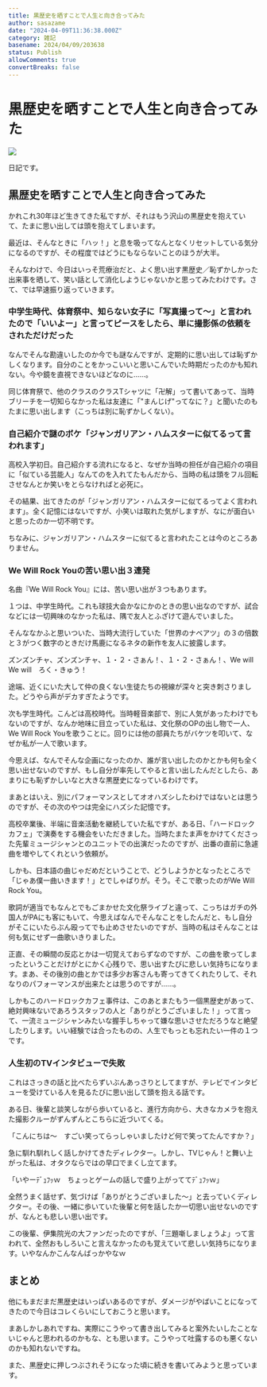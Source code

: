 ```yaml
---
title: 黒歴史を晒すことで人生と向き合ってみた
author: sasazame
date: "2024-04-09T11:36:38.000Z"
category: 雑記
basename: 2024/04/09/203638
status: Publish
allowComments: true
convertBreaks: false
---
```

# 黒歴史を晒すことで人生と向き合ってみた

![](https://cdn-ak.f.st-hatena.com/images/fotolife/s/sasazame/20230908/20230908202155.png)

日記です。

<!-- Extended Body -->

## 黒歴史を晒すことで人生と向き合ってみた

かれこれ30年ほど生きてきた私ですが、それはもう沢山の黒歴史を抱えていて、たまに思い出しては頭を抱えてしまいます。

最近は、そんなときに「ハッ！」と息を吸ってなんとなくリセットしている気分になるのですが、その程度ではどうにもならないことのほうが大半。

そんなわけで、今日はいっそ荒療治だと、よく思い出す黒歴史／恥ずかしかった出来事を晒して、笑い話として消化しようじゃないかと思ってみたわけです。さて、では早速振り返っていきます。

### 中学生時代、体育祭中、知らない女子に「写真撮って～」と言われたので「いいよー」と言ってピースをしたら、単に撮影係の依頼をされただけだった

なんでそんな勘違いしたのか今でも謎なんですが、定期的に思い出しては恥ずかしくなります。自分のことをかっこいいと思いこんでいた時期だったのかも知れない。今や鏡を直視できないほどなのに……。

同じ体育祭で、他のクラスのクラスTシャツに「卍解」って書いてあって、当時ブリーチを一切知らなかった私は友達に「"まんじげ"ってなに？」と聞いたのもたまに思い出します（こっちは別に恥ずかしくない）。

### 自己紹介で謎のボケ「ジャンガリアン・ハムスターに似てるって言われます」

高校入学初日。自己紹介する流れになると、なぜか当時の担任が自己紹介の項目に「似ている芸能人」なんてのを入れてたもんだから、当時の私は頭をフル回転させなんとか笑いをとらなければと必死に。

その結果、出てきたのが「ジャンガリアン・ハムスターに似てるってよく言われます」。全く記憶にはないですが、小笑いは取れた気がしますが、なにが面白いと思ったのか一切不明です。

ちなみに、ジャンガリアン・ハムスターに似てると言われたことは今のところありません。

### We Will Rock Youの苦い思い出３連発

名曲『We Will Rock You』には、苦い思い出が３つもあります。

１つは、中学生時代。これも球技大会かなにかのときの思い出なのですが、試合などには一切興味のなかった私は、隅で友人とふざけて遊んでいました。

そんななかふと思いついた、当時大流行していた「世界のナベアツ」の３の倍数と３がつく数字のときだけ馬鹿になるネタの新作を友人に披露します。

ズンズンチャ、ズンズンチャ、１・２・さぁん！、１・２・さぁん！、We will We will　ろく・きゅう！

途端、近くにいた大して仲の良くない生徒たちの視線が深々と突き刺さりました。どうやら声がデカすぎたようです。

次も学生時代。こんどは高校時代。当時軽音楽部で、別に人気があったわけでもないのですが、なんか地味に目立っていた私は、文化祭のOPの出し物で一人、We Will Rock Youを歌うことに。回りには他の部員たちがバケツを叩いて、なぜか私が一人で歌います。

今思えば、なんでそんな企画になったのか、誰が言い出したのかとかも何も全く思い出せないのですが、もし自分が率先してやると言い出したんだとしたら、あまりにも恥ずかしいなと大きな黒歴史になっているわけです。

まあとはいえ、別にパフォーマンスとしてオオハズシしたわけではないとは思うのですが、その次のやつは完全にハズシた記憶です。

高校卒業後、半端に音楽活動を継続していた私ですが、ある日、「ハードロックカフェ」で演奏をする機会をいただきました。当時たまたま声をかけてくださった先輩ミュージシャンとのユニットでの出演だったのですが、出番の直前に急遽曲を増やしてくれという依頼が。

しかも、日本語の曲じゃだめだということで、どうしようかとなったところで「じゃあ僕一曲いきます！」とでしゃばりが。そう。そこで歌ったのがWe Will Rock You。

歌詞が適当でもなんとでもごまかせた文化祭ライブと違って、こっちはガチの外国人がPAにも客にもいて、今思えばなんでそんなことをしたんだと、もし自分がそこにいたらぶん殴ってでも止めさせたいのですが、当時の私はそんなことは何も気にせず一曲歌いきりました。

正直、その瞬間の反応とかは一切覚えておらずなのですが、この曲を歌ってしまったということだけがとにかく心残りで、思い出すたびに悲しい気持ちになります。まあ、その後別の曲とかでは多少お客さんも寄ってきてくれたりして、それなりのパフォーマンスが出来たとは思うのですが……。

しかもこのハードロックカフェ事件は、このあとまたもう一個黒歴史があって、絶対興味ないであろうスタッフの人と「ありがとうございました！」って言って、一流ミュージシャンみたいな握手しちゃって嫌な思いさせただろうなと絶望したりします。いい経験では合ったものの、人生でもっとも忘れたい一件の１つです。

### 人生初のTVインタビューで失敗

これはさっきの話と比べたらずいぶんあっさりとしてますが、テレビでインタビューを受けている人を見るたびに思い出して頭を抱える話です。

ある日、後輩と談笑しながら歩いていると、進行方向から、大きなカメラを抱えた撮影クルーがずんずんとこちらに近づいてくる。

「こんにちは～　すごい笑ってらっしゃいましたけど何で笑ってたんですか？」

急に馴れ馴れしく話しかけてきたディレクター。しかし、TVじゃん！と舞い上がった私は、オタクならではの早口でまくし立てます。

「いやーﾃﾞｭﾌｯｗ　ちょっとゲームの話しで盛り上がっててﾃﾞｭﾌｯｗ」

全然うまく話せず、気づけば「ありがとうございました～」と去っていくディレクター。その後、一緒に歩いていた後輩と何を話したか一切思い出せないのですが、なんとも悲しい思い出です。

この後輩、伊集院光の大ファンだったのですが、「三題噺しましょうよ」って言われて、全然おもしろいこと言えなかったのも覚えていて悲しい気持ちになります。いやなんかこんなんばっかやなｗ

## まとめ

他にもまだまだ黒歴史はいっぱいあるのですが、ダメージがやばいことになってきたので今日はコレくらいにしておこうと思います。

まあしかしあれですね、実際にこうやって書き出してみると案外たいしたことないじゃんと思われるのかもな、とも思います。こうやって吐露するのも悪くないのかも知れないですね。

また、黒歴史に押しつぶされそうになった頃に続きを書いてみようと思っています。